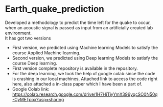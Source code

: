 # Earth_quake_prediction
Developed a methodology to predict the time left for the quake to occur, when an acoustic signal is passed as input from an artificially created lab environment.  
It has got two versions  
- First version, we predicted using Machine learning Models to satisfy the course Applied Machine learning.
- Second version, we predicted using Deep learning Models to satisfy the course Deep learning.
- First version complete repository is available in the repository.
- For the deep learning, we took the help of google colab since the code is crashing in our local machines, Attached link to access the code right here, also attached a in-class paper which I have been a part of.
- Google Colab link: https://colab.research.google.com/drive/1H7HiTiyYmX396yqcSO0N50q-CyMETpox?usp=sharing
